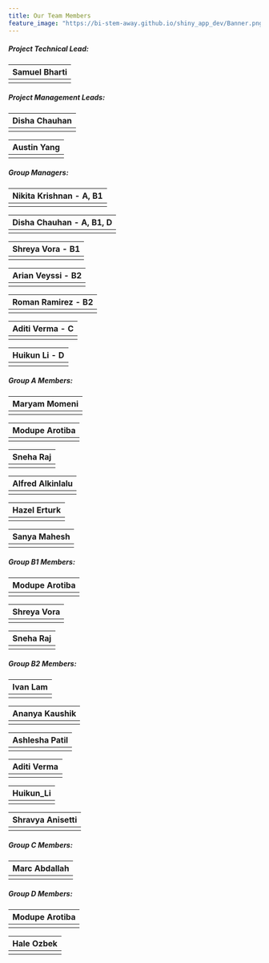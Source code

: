 ```yaml
---
title: Our Team Members
feature_image: "https://bi-stem-away.github.io/shiny_app_dev/Banner.png"
---
```


##### Project Technical Lead:

<table>
  <thead>
    <tr>
      <th style="text-align:center">Samuel Bharti</th>
    </tr>
  </thead>  
  <tbody>
    <tr>
      <td style="text-align:center"><img src="https://bi-stem-away.github.io/shiny_app_dev/Logo.png" alt=""></td>
    </tr>
  </tbody>
</table>


##### Project Management Leads:

<table><thead><tr><th style="text-align:center">Disha Chauhan</th></tr></thead><tbody><tr><td style="text-align:center"><img src="https://bi-stem-away.github.io/shiny_app_dev/images/Disha.jpeg" alt=""></td></tr></tbody></table>

<table><thead><tr><th style="text-align:center">Austin Yang</th></tr></thead><tbody><tr><td style="text-align:center"><img src="https://bi-stem-away.github.io/shiny_app_dev/images/Austin.png" alt=""></td></tr></tbody></table>

##### Group Managers:

<table><thead><tr><th style="text-align:center">Nikita Krishnan - A, B1</th></tr></thead><tbody><tr><td style="text-align:center"><img src="https://bi-stem-away.github.io/shiny_app_dev/images/Nikitak.jpeg" alt=""></td></tr></tbody></table>

<table><thead><tr><th style="text-align:center">Disha Chauhan - A, B1, D</th></tr></thead><tbody><tr><td style="text-align:center"><img src="https://bi-stem-away.github.io/shiny_app_dev/images/Disha.jpeg" alt=""></td></tr></tbody></table>

<table><thead><tr><th style="text-align:center">Shreya Vora - B1</th></tr></thead><tbody><tr><td style="text-align:center"><img src="https://bi-stem-away.github.io/shiny_app_dev/images/Shreya.jpg" alt=""></td></tr></tbody></table>

<table><thead><tr><th style="text-align:center">Arian Veyssi - B2</th></tr></thead><tbody><tr><td style="text-align:center"><img src="https://bi-stem-away.github.io/shiny_app_dev/images/Arian_Veyssi_.png" alt=""></td></tr></tbody></table>

<table><thead><tr><th style="text-align:center">Roman Ramirez - B2</th></tr></thead><tbody><tr><td style="text-align:center"><img src="https://bi-stem-away.github.io/shiny_app_dev/images/Roman.jpeg" alt=""></td></tr></tbody></table>

<table><thead><tr><th style="text-align:center">Aditi Verma - C</th></tr></thead><tbody><tr><td style="text-align:center"><img src="https://bi-stem-away.github.io/shiny_app_dev/images/Aditi_Verma.jpg" alt=""></td></tr></tbody></table>

<table><thead><tr><th style="text-align:center">Huikun Li - D</th></tr></thead><tbody><tr><td style="text-align:center"><img src="https://bi-stem-away.github.io/shiny_app_dev/images/Kelly.jpg" alt=""></td></tr></tbody></table>

##### Group A Members:

<table><thead><tr><th style="text-align:center">Maryam Momeni</th></tr></thead><tbody><tr><td style="text-align:center"><img src="https://bi-stem-away.github.io/shiny_app_dev/images/Maryam.jpg" alt=""></td></tr></tbody></table>

<table><thead><tr><th style="text-align:center">Modupe Arotiba</th></tr></thead><tbody><tr><td style="text-align:center"><img src="https://bi-stem-away.github.io/shiny_app_dev/Logo.png" alt=""></td></tr></tbody></table>

<table><thead><tr><th style="text-align:center">Sneha Raj</th></tr></thead><tbody><tr><td style="text-align:center"><img src="https://bi-stem-away.github.io/shiny_app_dev/images/IMG_9040_copy.jpg" alt=""></td></tr></tbody></table>

<table><thead><tr><th style="text-align:center">Alfred Alkinlalu</th></tr></thead><tbody><tr><td style="text-align:center"><img src="https://bi-stem-away.github.io/shiny_app_dev/Logo.png" alt=""></td></tr></tbody></table>

<table><thead><tr><th style="text-align:center">Hazel Erturk</th></tr></thead><tbody><tr><td style="text-align:center"><img src="https://bi-stem-away.github.io/shiny_app_dev/Logo.png" alt=""></td></tr></tbody></table>

<table><thead><tr><th style="text-align:center">Sanya Mahesh</th></tr></thead><tbody><tr><td style="text-align:center"><img src="https://bi-stem-away.github.io/shiny_app_dev/Logo.png" alt=""></td></tr></tbody></table>

##### Group B1 Members:

<table><thead><tr><th style="text-align:center">Modupe Arotiba</th></tr></thead><tbody><tr><td style="text-align:center"><img src="https://bi-stem-away.github.io/shiny_app_dev/Logo.png" alt=""></td></tr></tbody></table>

<table><thead><tr><th style="text-align:center">Shreya Vora</th></tr></thead><tbody><tr><td style="text-align:center"><img src="https://bi-stem-away.github.io/shiny_app_dev/images/Shreya.jpg" alt=""></td></tr></tbody></table>

<table><thead><tr><th style="text-align:center">Sneha Raj</th></tr></thead><tbody><tr><td style="text-align:center"><img src="https://bi-stem-away.github.io/shiny_app_dev/images/IMG_9040_copy.jpg" alt=""></td></tr></tbody></table>

##### Group B2 Members:

<table><thead><tr><th style="text-align:center">Ivan Lam</th></tr></thead><tbody><tr><td style="text-align:center"><img src="https://bi-stem-away.github.io/shiny_app_dev/images/Ivan_Lam.png" alt=""></td></tr></tbody></table>

<table><thead><tr><th style="text-align:center">Ananya Kaushik</th></tr></thead><tbody><tr><td style="text-align:center"><img src="https://bi-stem-away.github.io/shiny_app_dev/images/Ananya_Kaushik.png" alt=""></td></tr></tbody></table>

<table><thead><tr><th style="text-align:center">Ashlesha Patil</th></tr></thead><tbody><tr><td style="text-align:center"><img src="https://bi-stem-away.github.io/shiny_app_dev/images/Ashlesha.jpg" alt=""></td></tr></tbody></table>

<table><thead><tr><th style="text-align:center">Aditi Verma</th></tr></thead><tbody><tr><td style="text-align:center"><img src="https://bi-stem-away.github.io/shiny_app_dev/images/Aditi_Verma.jpg" alt=""></td></tr></tbody></table>

<table><thead><tr><th style="text-align:center">Huikun_Li</th></tr></thead><tbody><tr><td style="text-align:center"><img src="https://bi-stem-away.github.io/shiny_app_dev/images/Kelly.jpg" alt=""></td></tr></tbody></table>

<table><thead><tr><th style="text-align:center">Shravya Anisetti</th></tr></thead><tbody><tr><td style="text-align:center"><img src="https://bi-stem-away.github.io/shiny_app_dev/Logo.png" alt=""></td></tr></tbody></table>

##### Group C Members:

<table><thead><tr><th style="text-align:center">Marc Abdallah</th></tr></thead><tbody><tr><td style="text-align:center"><img src="https://bi-stem-away.github.io/shiny_app_dev/images/Marc_Abdallah.jpeg" alt=""></td></tr></tbody></table>

##### Group D Members:
<table><thead><tr><th style="text-align:center">Modupe Arotiba</th></tr></thead><tbody><tr><td style="text-align:center"><img src="https://bi-stem-away.github.io/shiny_app_dev/Logo.png" alt=""></td></tr></tbody></table>

<table><thead><tr><th style="text-align:center">Hale Ozbek</th></tr></thead><tbody><tr><td style="text-align:center"><img src="https://bi-stem-away.github.io/shiny_app_dev/Logo.png" alt=""></td></tr></tbody></table>
